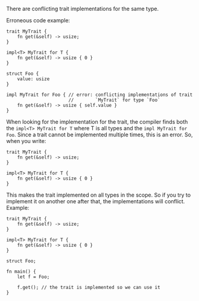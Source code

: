 There are conflicting trait implementations for the same type.

Erroneous code example:

```compile_fail,E0119
trait MyTrait {
    fn get(&self) -> usize;
}

impl<T> MyTrait for T {
    fn get(&self) -> usize { 0 }
}

struct Foo {
    value: usize
}

impl MyTrait for Foo { // error: conflicting implementations of trait
                       //        `MyTrait` for type `Foo`
    fn get(&self) -> usize { self.value }
}
```

When looking for the implementation for the trait, the compiler finds
both the `impl<T> MyTrait for T` where T is all types and the `impl
MyTrait for Foo`. Since a trait cannot be implemented multiple times,
this is an error. So, when you write:

```
trait MyTrait {
    fn get(&self) -> usize;
}

impl<T> MyTrait for T {
    fn get(&self) -> usize { 0 }
}
```

This makes the trait implemented on all types in the scope. So if you
try to implement it on another one after that, the implementations will
conflict. Example:

```
trait MyTrait {
    fn get(&self) -> usize;
}

impl<T> MyTrait for T {
    fn get(&self) -> usize { 0 }
}

struct Foo;

fn main() {
    let f = Foo;

    f.get(); // the trait is implemented so we can use it
}
```
